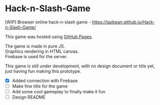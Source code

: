 # Hack-n-Slash-Game

[WIP] Browser online hack-n-slash game - https://lazbean.github.io/Hack-n-Slash-Game/

This game was hosted using [GitHub Pages](https://pages.github.com/).

The game is made in pure JS.  
Graphics rendering in HTML canvas.  
Firebase is used for the server.

This game is still under development, with no design document or title yet, just having fun making this prototype.

- [x] Added connection with Firebase
- [ ] Make fine title for the game
- [ ] Add some cool gameplay to finally make it fun 
- [ ] Design README

